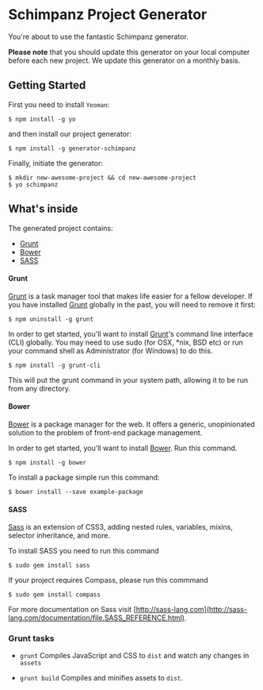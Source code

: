 Schimpanz Project Generator
===============================
You're about to use the fantastic Schimpanz generator.

**Please note** that you should update this generator on your local computer before each new project. We update this generator on a monthly basis.

## Getting Started

First you need to install `Yeoman`:

```
$ npm install -g yo
```

and then install our project generator:

```
$ npm install -g generator-schimpanz
```

Finally, initiate the generator:

```
$ mkdir new-awesome-project && cd new-awesome-project
$ yo schimpanz
```

## What's inside

The generated project contains:
* [Grunt](#grunt)
* [Bower](#bower)
* [SASS](#sass)

#### Grunt ####

[Grunt](http://gruntjs.com/getting-started) is a task manager tool that makes life easier for a fellow developer. If you have installed [Grunt](http://gruntjs.com/getting-started) globally in the past, you will need to remove it first:

```
$ npm uninstall -g grunt
```

In order to get started, you'll want to install [Grunt](http://gruntjs.com/getting-started)'s command line interface (CLI) globally. You may need to use sudo (for OSX, *nix, BSD etc) or run your command shell as Administrator (for Windows) to do this.

```
$ npm install -g grunt-cli
```

This will put the grunt command in your system path, allowing it to be run from any directory.

#### Bower ####

[Bower](https://github.com/bower/bower) is a package manager for the web. It offers a generic, unopinionated solution to the problem of front-end package management.

In order to get started, you'll want to install [Bower](http://bower.io/#installing-bower). Run this command.

```
$ npm install -g bower
```

To install a package simple run this command:

```
$ bower install --save example-package
```

#### SASS ####

[Sass](http://sass-lang.com/) is an extension of CSS3, adding nested rules, variables, mixins, selector inheritance, and more.

To install SASS you need to run this command

```
$ sudo gem install sass
```

If your project requires Compass, please run this commmand

```
$ sudo gem install compass
```

For more documentation on Sass visit [http://sass-lang.com](http://sass-lang.com/documentation/file.SASS_REFERENCE.html).

### Grunt tasks

* `grunt`
Compiles JavaScript and CSS to `dist` and watch any changes in `assets`

* `grunt build`
Compiles and minifies assets to `dist`.
